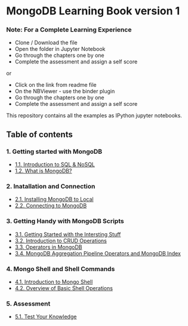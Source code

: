 # MongoDB Learning Book version 1

<div class="alert alert-block alert-info">
<h3><b>Note:</b> For a Complete Learning Experience</h3>
    <ul>
        <li>Clone / Download the file</li>
        <li>Open the folder in Jupyter Notebook</li>
        <li>Go through the chapters one by one</li>
        <li>Complete the assessment and assign a self score</li>
    </ul>
    or <ul>
        <li>Click on the link from readme file</li>
        <li>On the NBViewer - use the binder plugin</li>
        <li>Go through the chapters one by one</li>
        <li>Complete the assessment and assign a self score</li>
    </ul>
</div>

This repository contains all the examples as IPython jupyter notebooks.

## Table of contents

### 1. Getting started with MongoDB

* [1.1. Introduction to SQL & NoSQL](https://hub.gke.mybinder.org/user/srushti104-info-database-design-61fspzo8/notebooks/MongoDB_Learning_Book_Final_Project/chapter1/11-introduction.ipynb)
* [1.2. What is MongoDB?](https://hub.gke.mybinder.org/user/srushti104-info-database-design-jwqx9ufq/notebooks/MongoDB_Learning_Book_Final_Project/chapter1/12-mongodb.ipynb)

### 2. Inatallation and Connection

* [2.1. Installing MongoDB to Local](https://hub.gke.mybinder.org/user/srushti104-info-database-design-jwqx9ufq/notebooks/MongoDB_Learning_Book_Final_Project/chapter2/21-installing.ipynb)
* [2.2. Connecting to MongoDB](https://hub.gke.mybinder.org/user/srushti104-info-database-design-jwqx9ufq/notebooks/MongoDB_Learning_Book_Final_Project/chapter2/22-connecting.ipynb)

### 3. Getting Handy with MongoDB Scripts

* [3.1. Getting Started with the Intersting Stuff](https://hub.gke.mybinder.org/user/srushti104-info-database-design-jwqx9ufq/notebooks/MongoDB_Learning_Book_Final_Project/chapter3/31-getting-started.ipynb)
* [3.2. Introduction to CRUD Operations](https://hub.gke.mybinder.org/user/srushti104-info-database-design-jwqx9ufq/notebooks/MongoDB_Learning_Book_Final_Project/chapter3/32-CRUDoperations.ipynb)
* [3.3. Operators in MongoDB](https://hub.gke.mybinder.org/user/srushti104-info-database-design-jwqx9ufq/notebooks/MongoDB_Learning_Book_Final_Project/chapter3/33-operators.ipynb)
* [3.4. MongoDB Aggregation Pipeline Operators and MongoDB Index](https://hub.gke.mybinder.org/user/srushti104-info-database-design-jwqx9ufq/notebooks/MongoDB_Learning_Book_Final_Project/chapter3/34-agggrations-and-index.ipynb)

### 4. Mongo Shell and Shell Commands

* [4.1. Introduction to Mongo Shell](https://hub.gke.mybinder.org/user/srushti104-info-database-design-jwqx9ufq/notebooks/MongoDB_Learning_Book_Final_Project/chapter4/41-shell.ipynb)
* [4.2. Overview of Basic Shell Operations](https://hub.gke.mybinder.org/user/srushti104-info-database-design-jwqx9ufq/notebooks/MongoDB_Learning_Book_Final_Project/chapter4/42-shelloperations.ipynb)

### 5. Assessment

* [5.1. Test Your Knowledge](https://hub.gke.mybinder.org/user/srushti104-info-database-design-jwqx9ufq/notebooks/MongoDB_Learning_Book_Final_Project/chapter5/51-assessment.ipynb)
